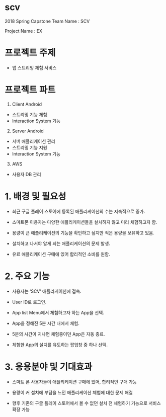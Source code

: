 # scv
2018 Spring Capstone
Team Name :  SCV

Project Name : EX

# 프로젝트 주제
* 앱 스트리밍 체험 서비스


# 프로젝트 파트


1) Client Android
* 스트리밍 기능 체험 
* Interaction System 기능


2) Server Android
* 서버 애플리케이션 관리
* 스트리밍 기능 지원
* Interaction System 기능


3) AWS
* 사용자 DB 관리


# 1. 배경 및 필요성

* 최근 구글 플레이 스토어에 등록된 애플리케이션의 수는 지속적으로 증가.

* 스마트폰 이용자는 다양한 애플리케이션들을 설치하지 않고 미리 체험하고자 함.

* 용량이 큰 애플리케이션의 기능을 확인하고 싶지만 적은 용량을 보유하고 있음.

* 설치하고 나서야 알게 되는 애플리케이션의 문제 발생.

* 유료 애플리케이션 구매에 있어 합리적인 소비를 원함.



# 2. 주요 기능

* 사용자는 ‘SCV’ 애플리케이션에 접속.

* User ID로 로그인.

* App list Menu에서 체험하고자 하는 App을 선택.

* App을 정해진 5분 시간 내에서 체험.

* 5분의 시간이 지나면 체험중이던 App은 자동 종료.

* 체험한 App의 설치를 유도하는 팝업창 중 하나 선택.



# 3. 응용분야 및 기대효과

* 스마트 폰 사용자들이 애플리케이션 구매에 있어, 합리적인 구매 가능

* 용량이 커 설치에 부담을 느낀 애플리케이션 체험에 대한 문제 해결

* 향후 기존의 구글 플레이 스토어에서 볼 수 없던 설치 전 체험하기 기능으로 서비스 확장 가능

